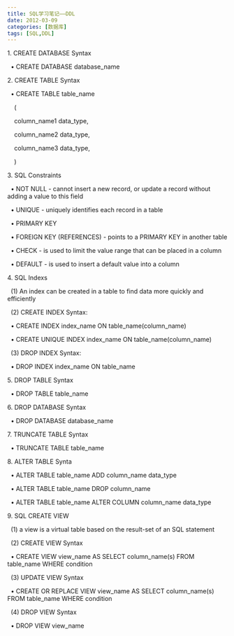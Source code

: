 ```yaml
---
title: SQL学习笔记——DDL
date: 2012-03-09
categories: [数据库]
tags: [SQL,DDL]
---
```


​1. CREATE DATABASE Syntax

  • CREATE DATABASE database\_name


​2. CREATE TABLE Syntax

  • CREATE TABLE table\_name 

    (

    column\_name1 data\_type,

    column\_name2 data\_type,

    column\_name3 data\_type,

    )


​3. SQL Constraints

  • NOT NULL - cannot insert a new record, or update a record without
adding a value to this field

  • UNIQUE - uniquely identifies each record in a table

  • PRIMARY KEY

  • FOREIGN KEY (REFERENCES) - points to a PRIMARY KEY in another table

  • CHECK - is used to limit the value range that can be placed in a
column

  • DEFAULT - is used to insert a default value into a column


​4. SQL Indexs

  (1) An index can be created in a table to find data more quickly and
efficiently

  (2) CREATE INDEX Syntax:

  • CREATE INDEX index\_name ON table\_name(column\_name)

  • CREATE UNIQUE INDEX index\_name ON table\_name(column\_name)

  (3) DROP INDEX Syntax: 

  • DROP INDEX index\_name ON table\_name


​5. DROP TABLE Syntax

  • DROP TABLE table\_name


​6. DROP DATABASE Syntax

  • DROP DATABASE database\_name


​7. TRUNCATE TABLE Syntax

  • TRUNCATE TABLE table\_name


​8. ALTER TABLE Synta

  • ALTER TABLE table\_name ADD column\_name data\_type

  • ALTER TABLE table\_name DROP column\_name

  • ALTER TABLE table\_name ALTER COLUMN column\_name data\_type


​9. SQL CREATE VIEW

  (1) a view is a virtual table based on the result-set of an SQL
statement

  (2) CREATE VIEW Syntax

  • CREATE VIEW view\_name AS SELECT column\_name(s) FROM table\_name
WHERE condition

  (3) UPDATE VIEW Syntax

  • CREATE OR REPLACE VIEW view\_name AS SELECT column\_name(s) FROM
table\_name WHERE condition

  (4) DROP VIEW Syntax

  • DROP VIEW view\_name
